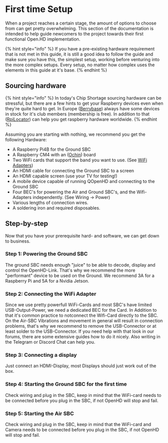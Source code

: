 # First time Setup

When a project reaches a certain stage, the amount of options to choose from can get pretty overwhelming. This section of the documentation is intended to help guide newcomers to the project towards their first functional Open.HD implementation. 

{% hint style="info" %}
If you have a pre-existing hardware requirement that is not met in this guide, it is still a good idea to follow the guide and make sure you have this, the simplest setup, working before venturing into the more complex setups. Every setup, no matter how complex uses the elements in this guide at it's base.
{% endhint %}

## Sourcing hardware

{% hint style="info" %}
In today's Chip Shortage sourcing hardware can be stressful, but there are a few hints to get your Raspberry devices even when they're quite hard to get.
In Europe \([Berrybase](https://www.berrybase.de/)\) always have some devices in stock for it's club members (membership is free).
In addition to that \([RpiLocator](https://rpilocator.com/)\) can help you get raspberry hardware worldwide.
{% endhint %}

Assuming you are starting with nothing, we recommend you get the following Hardware:

* A Raspberry Pi4B for the Ground SBC
* A Raspberry CM4 with an \([Ochin](https://www.seeedstudio.com/Ochin-Tiny-Carrier-Board-for-Raspberry-Pi-Compute-Module-4-p-5463.html)\) board
* Two WiFi cards that support the band you want to use. \(See [WiFi Adapters](../hardware/wifi-adapters.md)\)
* An HDMI cable for connecting the Ground SBC to a screen
* An HDMI capable screen \(use your TV for testing!\)
* A mobile device capable of running QOpenHD and connecting to the Ground SBC
* Four BEC's for powering the Air and Ground SBC's, and the Wifi-Adapters independently. \(See Wiring -&gt; Power\)
* Various lengths of connection wires.
* A soldering iron and required disposables.

## Step-by-step

Now that you have your prerequisite hard- and software, we can get down to business.

### Step 1: Powering the Ground SBC

The ground SBC needs enough "juice" to be able to decode, display and control the OpenHD-Link.
That's why we recommend the more "performant" device to be used on the Ground.
We recommend 3A for a Raspberry Pi and 5A for a Nvidia Jetson.


### Step 2: Connecting the WiFi Adapter

Since we use pretty powerfull WiFi-Cards and most SBC's have limited USB-Output-Power, we need a dedicated BEC for the Card.
In Addition to that it's common practice to notconnect the Wifi-Card directly to the SBC. On the Air-SBC Vibrations and movement in general will result in connection problems, that's why we recommend to remove the USB-Connector or at least solder to the USB-Connector.
If you need help with that look in our forums, there are some extensive guides how to do it nicely. Also writing in the Telegram or Discord Chat can help you.

### Step 3: Connecting a display

Just connect an HDMI-Display, most Displays should just work out of the box.

### Step 4: Starting the Ground SBC for the first time

Check wiring and plug in the SBC, keep in mind that the WiFi-card needs to be connected before you plug in the SBC, if not OpenHD will stop and fail.

### Step 5: Starting the Air SBC

Check wiring and plug in the SBC, keep in mind that the WiFi-card and Camera needs to be connected before you plug in the SBC, if not OpenHD will stop and fail.

